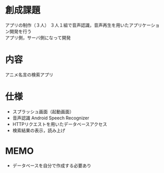 # 創成課題
 アプリの制作（３人）
 ３人１組で音声認識，音声再生を用いたアプリケーション開発を行う  
 アプリ側，サーバ側になって開発  
# 内容
  アニメ名言の検索アプリ
  
# 仕様
  - スプラッシュ画面（起動画面）
  - 音声認識 Android Speech Recognizer
  - HTTPリクエストを用いたデータベースアクセス
  - 検索結果の表示，読み上げ

# MEMO
  - データベースを自分で作成する必要あり

